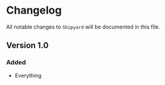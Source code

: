 # Changelog

All notable changes to `Shipyard` will be documented in this file.

## Version 1.0

### Added
- Everything
